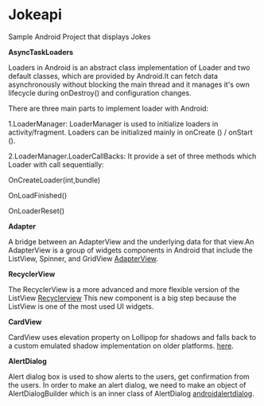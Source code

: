 # Jokeapi
Sample Android Project that displays Jokes


**AsyncTaskLoaders**

Loaders in Android is an abstract class implementation of Loader and two default classes, which are provided by Android.It can fetch data 
asynchronously without blocking the main thread and it manages it's own lifecycle during onDestroy() and configuration changes.

There are three main parts to implement loader with Android:

1.LoaderManager: 
LoaderManager is used to initialize loaders in activity/fragment. Loaders can be initialized mainly in onCreate () / 
onStart ().

2.LoaderManager.LoaderCallBacks:
It provide a set of three methods which Loader with call sequentially:

OnCreateLoader(int,bundle)

OnLoadFinished()

OnLoaderReset()


**Adapter**

A bridge between an AdapterView and the underlying data for that view.An AdapterView is a group of widgets components in Android that 
include the ListView, Spinner, and GridView [AdapterView](https://developer.android.com/reference/android/widget/AdapterView.html).


**RecyclerView**

The RecyclerView is a more advanced and more flexible version of the ListView [Recyclerview](https://www.binpress.com/android-recyclerview-cardview-guide/)
This new component is a big step because the ListView is one of the most used UI widgets.


**CardView**


CardView uses elevation property on Lollipop for shadows and falls back to a custom emulated shadow implementation on older platforms.
[here](https://www.binpress.com/android-recyclerview-cardview-guide/).


**AlertDialog**

 Alert dialog box is used to show alerts to the users, get confirmation from the users. In order to make an alert dialog, we need 
 to make an object of AlertDialogBuilder which is an inner class of AlertDialog [androidalertdialog](https://www.journaldev.com/9463/android-alertdialog).
